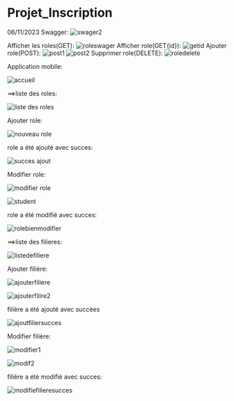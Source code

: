 # Projet_Inscription
 06/11/2023
Swagger:
![swager2](https://github.com/safae12-1/Projet_Inscription/assets/124156186/e8085055-7f94-4f18-b2d0-a1dda592de69)

Afficher les roles(GET):
![roleswager](https://github.com/safae12-1/Projet_Inscription/assets/124156186/34fe7404-63eb-4440-91ed-f31356b1cce7)
Afficher role(GET{id}):
![getid](https://github.com/safae12-1/Projet_Inscription/assets/124156186/354b8520-aad1-49ef-8bd4-2b2ba4b94ed1)
Ajouter role(POST):
![post1](https://github.com/safae12-1/Projet_Inscription/assets/124156186/247a711c-960b-489d-a471-4cd826bc84c3)
![post2](https://github.com/safae12-1/Projet_Inscription/assets/124156186/9aff3403-b10b-480d-b51c-2817e03ff290)
Supprimer role(DELETE):
![roledelete](https://github.com/safae12-1/Projet_Inscription/assets/124156186/35751239-b0b6-446d-8dd1-3221079bd9bc)

Application mobile:

![accueil](https://github.com/safae12-1/Projet_Inscription/assets/124156186/53e08326-9326-40da-abad-f10d3cf34a1d)

==>liste des roles:

![liste des roles](https://github.com/safae12-1/Projet_Inscription/assets/124156186/ab47b4e1-e258-4e49-a424-171bf41d0e35)

Ajouter role:

![nouveau role](https://github.com/safae12-1/Projet_Inscription/assets/124156186/625d0d74-fb04-4f3c-a99d-38606b55eccc)

role a été ajouté avec succes:

![succes ajout](https://github.com/safae12-1/Projet_Inscription/assets/124156186/108fcf58-ac54-48a1-a839-2cb91de40a10)

Modifier role:

![modifier role](https://github.com/safae12-1/Projet_Inscription/assets/124156186/d519ed41-073b-4ce4-be8b-2971a4ee8bbb)

![student](https://github.com/safae12-1/Projet_Inscription/assets/124156186/9908f157-c9af-476e-a3e1-7ae743b27a6e)

role a été modifié avec succes:

![rolebienmodifier](https://github.com/safae12-1/Projet_Inscription/assets/124156186/5a0d2bfc-445b-41d4-8acc-bcfda5b5be95)

==>liste des filieres:

![listedefiliere](https://github.com/safae12-1/Projet_Inscription/assets/124156186/2f8317ce-3bca-4ed5-a6f4-a7f4b683ba85)

Ajouter filière:

![ajouterfiliere](https://github.com/safae12-1/Projet_Inscription/assets/124156186/84586d73-561c-43dd-8232-6019a7cef55e)

![ajouterfilire2](https://github.com/safae12-1/Projet_Inscription/assets/124156186/9c1d1848-1073-4242-9643-e89a00652e25)

filière a été ajouté avec succèes

![ajoutfiliersucces](https://github.com/safae12-1/Projet_Inscription/assets/124156186/cd94463e-d9cc-4368-9247-52eb422cc788)

Modifier filière:

![modifier1](https://github.com/safae12-1/Projet_Inscription/assets/124156186/16d06891-b174-4fed-85e3-13ab17f19609)

![modif2](https://github.com/safae12-1/Projet_Inscription/assets/124156186/4de89a87-d3c9-4db6-95b6-514bde3c9c1d)

filière a été modifié avec succes:

![modifiefilieresucces](https://github.com/safae12-1/Projet_Inscription/assets/124156186/c14751bd-dc5e-490d-8856-e905dfb81950)
